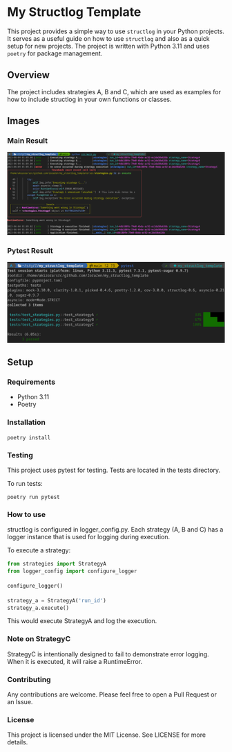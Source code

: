 # My Structlog Template

This project provides a simple way to use `structlog` in your Python projects. It serves as a useful guide on how to use `structlog` and also as a quick setup for new projects. The project is written with Python 3.11 and uses `poetry` for package management.

## Overview

The project includes strategies A, B and C, which are used as examples for how to include structlog in your own functions or classes.

## Images

### Main Result

![Main Result](./images/main_result.png)

### Pytest Result

![Pytest Result](./images/pytest_result.png)

## Setup

### Requirements

* Python 3.11
* Poetry

### Installation

```shell
poetry install
```

### Testing
This project uses pytest for testing. Tests are located in the tests directory.

To run tests:
```shell
poetry run pytest
```

### How to use
structlog is configured in logger_config.py. Each strategy (A, B and C) has a logger instance that is used for logging during execution.

To execute a strategy:

```python
from strategies import StrategyA
from logger_config import configure_logger

configure_logger()

strategy_a = StrategyA('run_id')
strategy_a.execute()
```
This would execute StrategyA and log the execution.

### Note on StrategyC
StrategyC is intentionally designed to fail to demonstrate error logging. When it is executed, it will raise a RuntimeError.

### Contributing
Any contributions are welcome. Please feel free to open a Pull Request or an Issue.

### License
This project is licensed under the MIT License. See LICENSE for more details.
